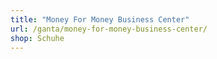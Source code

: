 ```yaml
---
title: "Money For Money Business Center"
url: /ganta/money-for-money-business-center/
shop: Schuhe
---
```

